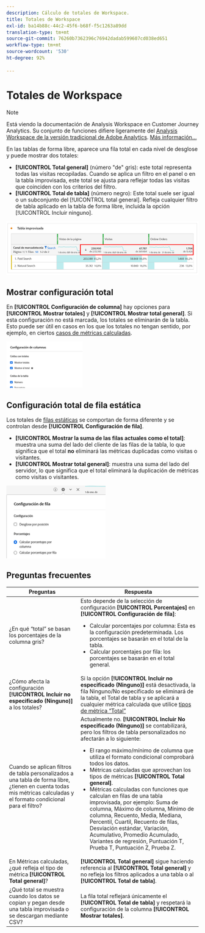 ```yaml
---
description: Cálculo de totales de Workspace.
title: Totales de Workspace
exl-id: ba14b88c-44c2-45f6-b68f-f5c1263a89dd
translation-type: tm+mt
source-git-commit: 76260b7362396c76942dadab599607cd038ed651
workflow-type: tm+mt
source-wordcount: '530'
ht-degree: 92%

---
```


# Totales de Workspace

>[!NOTE]
>
>Está viendo la documentación de Analysis Workspace en Customer Journey Analytics. Su conjunto de funciones difiere ligeramente del [Analysis Workspace de la versión tradicional de Adobe Analytics](https://docs.adobe.com/content/help/es-ES/analytics/analyze/analysis-workspace/home.html). [Más información...](/help/getting-started/cja-aa.md)

En las tablas de forma libre, aparece una fila total en cada nivel de desglose y puede mostrar dos totales:

* **[!UICONTROL Total general]**  (número &quot;de&quot; gris): este total representa todas las visitas recopiladas. Cuando se aplica un filtro en el panel o en la tabla improvisada, este total se ajusta para reflejar todas las visitas que coinciden con los criterios del filtro.
* **[!UICONTROL Total de tabla]** (número negro): Este total suele ser igual o un subconjunto del [!UICONTROL total general]. Refleja cualquier filtro de tabla aplicado en la tabla de forma libre, incluida la opción [!UICONTROL Incluir ninguno].

![](assets/total-row.png)

## Mostrar configuración total

En **[!UICONTROL Configuración de columna]** hay opciones para **[!UICONTROL Mostrar totales]** y **[!UICONTROL Mostrar total general]**. Si esta configuración no está marcada, los totales se eliminarán de la tabla. Esto puede ser útil en casos en los que los totales no tengan sentido, por ejemplo, en ciertos [casos de métricas calculadas](https://docs.adobe.com/content/help/es-ES/analytics/components/calculated-metrics/calcmetrics-reference/cm-totals.html).

![](assets/column-settings-total.png)

## Configuración total de fila estática

Los totales de [filas estáticas](/help/analysis-workspace/visualizations/freeform-table/column-row-settings/manual-vs-dynamic-rows.md) se comportan de forma diferente y se controlan desde **[!UICONTROL Configuración de fila]**.

* **[!UICONTROL Mostrar la suma de las filas actuales como el total]**: muestra una suma del lado del cliente de las filas de la tabla, lo que significa que el total **no** eliminará las métricas duplicadas como visitas o visitantes.
* **[!UICONTROL Mostrar total general]**: muestra una suma del lado del servidor, lo que significa que el total eliminará la duplicación de métricas como visitas o visitantes.

![](assets/static-rows.png)

## Preguntas frecuentes

| Preguntas | Respuesta |
|---|---|
| ¿En qué “total” se basan los porcentajes de la columna gris? | Esto depende de la selección de configuración **[!UICONTROL Porcentajes]** en **[!UICONTROL Configuración de fila]**:<ul><li>Calcular porcentajes por columna: Esta es la configuración predeterminada. Los porcentajes se basarán en el total de la tabla.</li><li>Calcular porcentajes por fila: los porcentajes se basarán en el total general.</li></ul> |
| ¿Cómo afecta la configuración **[!UICONTROL Incluir no especificado (Ninguno)]** a los totales? | Si la opción **[!UICONTROL Incluir no especificado (Ninguno)]** está desactivada, la fila Ninguno/No especificado se eliminará de la tabla, el Total de tabla y se aplicará a cualquier métrica calculada que utilice [tipos de métrica “Total”](https://docs.adobe.com/content/help/es-ES/analytics/components/calculated-metrics/calcmetric-workflow/m-metric-type-alloc.html) |
| Cuando se aplican filtros de tabla personalizados a una tabla de forma libre, ¿tienen en cuenta todas mis métricas calculadas y el formato condicional para el filtro? | Actualmente no. **[!UICONTROL Incluir No especificado (Ninguno)]** se contabilizará, pero los filtros de tabla personalizados no afectarán a lo siguiente:<ul><li>El rango máximo/mínimo de columna que utiliza el formato condicional comprobará todos los datos.</li><li>Métricas calculadas que aprovechan los tipos de métricas **[!UICONTROL Total general]**.</li><li>Métricas calculadas con funciones que calculan en filas de una tabla improvisada, por ejemplo: Suma de columna, Máximo de columna, Mínimo de columna, Recuento, Media, Mediana, Percentil, Cuartil, Recuento de filas, Desviación estándar, Variación, Acumulativo, Promedio Acumulado, Variantes de regresión, Puntuación T, Prueba T, Puntuación Z, Prueba Z.</li></ul> |
| En Métricas calculadas, ¿qué refleja el tipo de métrica **[!UICONTROL Total general]**? | **[!UICONTROL Total general]** sigue haciendo referencia al **[!UICONTROL Total general]** y no refleja los filtros aplicados a una tabla o al **[!UICONTROL Total de tabla]**. |
| ¿Qué total se muestra cuando los datos se copian y pegan desde una tabla improvisada o se descargan mediante CSV? | La fila total reflejará únicamente el **[!UICONTROL Total de tabla]** y respetará la configuración de la columna **[!UICONTROL Mostrar totales]**. |
